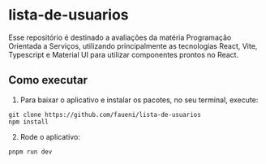 # lista-de-usuarios
Esse repositório é destinado a avaliações da matéria Programação Orientada a Serviços, utilizando principalmente as tecnologias React, Vite, Typescript e Material UI para utilizar componentes prontos no React.
## Como executar
1. Para baixar o aplicativo e instalar os pacotes, no seu terminal, execute:
```
git clone https://github.com/faueni/lista-de-usuarios
npm install
```

2. Rode o aplicativo:
```
pnpm run dev
```
